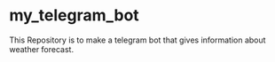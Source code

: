 # my_telegram_bot
This Repository is to make a telegram bot that gives information about weather forecast.
